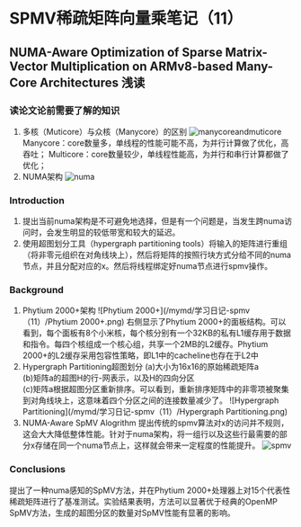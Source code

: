 # SPMV稀疏矩阵向量乘笔记（11）
## NUMA-Aware Optimization of Sparse Matrix-Vector Multiplication on ARMv8-based Many-Core Architectures 浅读
### **读论文论前需要了解的知识**
1. 多核（Muticore）与众核（Manycore）的区别
![manycoreandmuticore](/mymd/学习日记-spmv（11）/manycoreandmuticore.jpg)
Manycore：core数量多，单线程的性能可能不高，为并行计算做了优化，高吞吐；
Multicore：core数量较少，单线程性能高，为并行和串行计算都做了优化；
2. NUMA架构
![numa](/mymd/学习日记-spmv（11）/numa.png)
### **Introduction**
1. 提出当前numa架构是不可避免地选择，但是有一个问题是，当发生跨numa访问时，会发生明显的较低带宽和较大的延迟。
2. 使用超图划分工具（hypergraph partitioning tools）将输入的矩阵进行重组（将非零元组织在对角线块上），然后将矩阵的按照行块方式分给不同的numa节点，并且分配对应的x。然后将线程绑定好numa节点进行spmv操作。
### **Background**
1. Phytium 2000+架构
![Phytium 2000+](/mymd/学习日记-spmv（11）/Phytium 2000+.png)
右侧显示了Phytium 2000+的面板结构。可以看到，每个面板有8个小米核，每个核分别有一个32KB的私有L1缓存用于数据和指令。每四个核组成一个核心组，共享一个2MB的L2缓存。Phytium 2000+的L2缓存采用包容性策略，即L1中的cacheline也存在于L2中
2. Hypergraph Partitioning超图划分
(a)大小为16x16的原始稀疏矩阵a  
(b)矩阵a的超图H的行-网表示，以及H的四向分区  
(c)矩阵a根据超图分区重新排序。可以看到，重新排序矩阵中的非零项被聚集到对角线块上，这意味着四个分区之间的连接数量减少了。
![Hypergraph Partitioning](/mymd/学习日记-spmv（11）/Hypergraph Partitioning.png)
3. NUMA-Aware SpMV Alogrithm
提出传统的spmv算法对x的访问并不规则，这会大大降低整体性能。针对于numa架构，将一组行以及这些行最需要的部分x存储在同一个numa节点上，这样就会带来一定程度的性能提升。
![spmv](/mymd/学习日记-spmv（11）/spmv.png)
### **Conclusions**
提出了一种numa感知的SpMV方法，并在Phytium 2000+处理器上对15个代表性稀疏矩阵进行了基准测试。实验结果表明，方法可以显著优于经典的OpenMP SpMV方法，生成的超图分区的数量对SpMV性能有显著的影响。